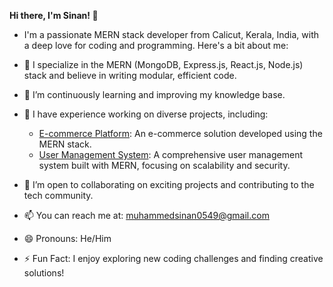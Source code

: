 **Hi there, I'm Sinan! 👋**

- I'm a passionate MERN stack developer from Calicut, Kerala, India, with a deep love for coding and programming. Here's a bit about me:

- 🔭 I specialize in the MERN (MongoDB, Express.js, React.js, Node.js) stack and believe in writing modular, efficient code.

- 🌱 I’m continuously learning and improving my knowledge base.

- 💼 I have experience working on diverse projects, including:
  
  -  [E-commerce Platform](https://github.com/sinanptm/ecommerse-project): An e-commerce solution developed using the MERN stack.
  -  [User Management System](https://github.com/sinanptm/user-managment-MERN): A comprehensive user management system built with MERN, focusing on scalability and 
     security.

- 🤝 I’m open to collaborating on exciting projects and contributing to the tech community.

- 📫 You can reach me at: muhammedsinan0549@gmail.com

- 😄 Pronouns: He/Him

- ⚡ Fun Fact: I enjoy exploring new coding challenges and finding creative solutions!

